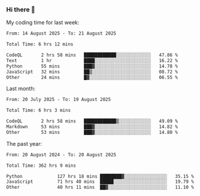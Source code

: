 ### Hi there 👋

My coding time for last week:

<!--START_SECTION:week-->

```txt
From: 14 August 2025 - To: 21 August 2025

Total Time: 6 hrs 12 mins

CodeQL       2 hrs 58 mins   ████████████░░░░░░░░░░░░░   47.86 %
Text         1 hr            ████░░░░░░░░░░░░░░░░░░░░░   16.22 %
Python       55 mins         ███▓░░░░░░░░░░░░░░░░░░░░░   14.78 %
JavaScript   32 mins         ██▒░░░░░░░░░░░░░░░░░░░░░░   08.72 %
Other        24 mins         █▓░░░░░░░░░░░░░░░░░░░░░░░   06.55 %
```

<!--END_SECTION:week-->

Last month:

<!--START_SECTION:month-->

```txt
From: 20 July 2025 - To: 19 August 2025

Total Time: 6 hrs 3 mins

CodeQL       2 hrs 58 mins   ████████████▒░░░░░░░░░░░░   49.09 %
Markdown     53 mins         ███▓░░░░░░░░░░░░░░░░░░░░░   14.82 %
Other        53 mins         ███▓░░░░░░░░░░░░░░░░░░░░░   14.80 %
```

<!--END_SECTION:month-->

The past year:

<!--START_SECTION:year-->

```txt
From: 20 August 2024 - To: 20 August 2025

Total Time: 362 hrs 9 mins

Python             127 hrs 18 mins ████████▓░░░░░░░░░░░░░░░░   35.15 %
JavaScript         71 hrs 40 mins  █████░░░░░░░░░░░░░░░░░░░░   19.79 %
Other              40 hrs 11 mins  ██▓░░░░░░░░░░░░░░░░░░░░░░   11.10 %
```

<!--END_SECTION:year-->
